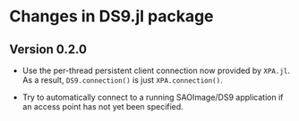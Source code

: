 # Changes in DS9.jl package

## Version 0.2.0

- Use the per-thread persistent client connection now provided by `XPA.jl`.
  As a result, `DS9.connection()` is just `XPA.connection()`.

- Try to automatically connect to a running SAOImage/DS9 application if an
  access point has not yet been specified.
